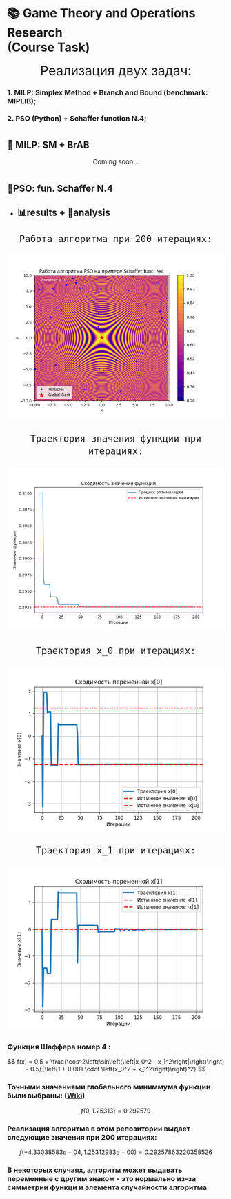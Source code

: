 # 📚 Game Theory and Operations Research <br> (Course Task)
<div style="text-align: center; font-size: 30px;">
    Реализация двух задач:
</div>

### 1. MILP: Simplex Method + Branch and Bound (benchmark: MIPLIB);<br><br> 2. PSO (Python) + Schaffer function N.4;
#
#
## 🍃 MILP: SM + BrAB
<div style="text-align: center; font-size: 15px;">
    Coming soon...
</div>

#
#
## 🐝PSO: fun. Schaffer N.4
*   ## 📊results + 🔬analysis
<div style="text-align: center; font-size: 25px;">

    Работа алгоритма при 200 итерациях:
<img src="PSO/images/pso_schaffer_animation.gif" style="max-width: 100%;" alt="pso_process" />

    Траектория значения функции при итерациях:
<img src="PSO/images/pso_fval_convergence.png" style="max-width: 100%;" alt="fval_convergence" />

    Траектория x_0 при итерациях:
<img src="PSO/images/pso_val0_convergence.png" style="max-width: 100%;" alt="val0_convergence" />
    
    Траектория x_1 при итерациях:
<img src="PSO/images/pso_val1_convergence.png" style="max-width: 100%;" alt="val1_convergence" />
</div>

### Функция Шаффера номер 4 :
$$
f(x) = 0.5 + \frac{\cos^2\left(\sin\left(\left|x_0^2 - x_1^2\right|\right)\right) - 0.5}{\left(1 + 0.001 \cdot \left(x_0^2 + x_1^2\right)\right)^2}
$$
### Точными значениями глобального миниммума функции были выбраны: (**[Wiki]('https://ru.wikipedia.org/wiki/Тестовые_функции_для_оптимизации)**)
$$
f(0, 1.25313) = 0.292579
$$
### Реализация алгоритма в этом репозитории выдает следующие значения при 200 итерациях:

$$
f(-4.33038583e-04, 1.25312983e+00) = 0.29257863220358526
$$

### В некоторых случаях, алгоритм может выдавать переменные с другим знаком - это нормально из-за симметрии функци и элемента случайности алгоритма
